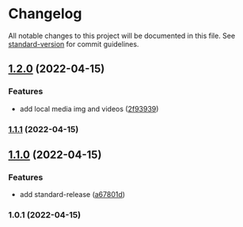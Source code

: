 # Changelog

All notable changes to this project will be documented in this file. See [standard-version](https://github.com/conventional-changelog/standard-version) for commit guidelines.

## [1.2.0](https://github.com/tlc2880/auto-releaseNotes/compare/v1.1.1...v1.2.0) (2022-04-15)


### Features

* add local media img and videos ([2f93939](https://github.com/tlc2880/auto-releaseNotes/commit/2f93939ad2e0cfcd8d3eb64114d670de27c5c943))

### [1.1.1](https://github.com/tlc2880/auto-releaseNotes/compare/v1.1.0...v1.1.1) (2022-04-15)

## [1.1.0](https://github.com/tlc2880/auto-releaseNotes/compare/v1.0.1...v1.1.0) (2022-04-15)


### Features

* add standard-release ([a67801d](https://github.com/tlc2880/auto-releaseNotes/commit/a67801d3770edea3c42ec63dc5e4c8c4b9b536e5))

### 1.0.1 (2022-04-15)
